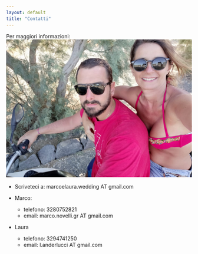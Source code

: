 ```yaml
---
layout: default
title: "Contatti"
---
```


Per maggiori informazioni:
![](/UPIT2008.jpeg)
- Scriveteci a: marcoelaura.wedding AT gmail.com

- Marco:
  - telefono: 3280752821
  - email: marco.novelli.gr AT gmail.com  
  
- Laura
  - telefono: 3294741250
  - email: l.anderlucci AT gmail.com  
 
